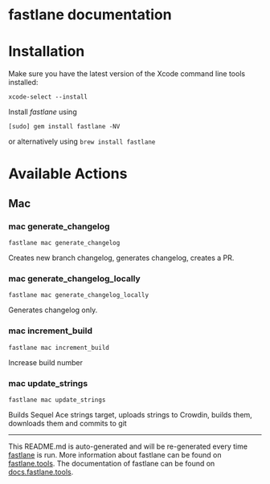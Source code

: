 fastlane documentation
================
# Installation

Make sure you have the latest version of the Xcode command line tools installed:

```
xcode-select --install
```

Install _fastlane_ using
```
[sudo] gem install fastlane -NV
```
or alternatively using `brew install fastlane`

# Available Actions
## Mac
### mac generate_changelog
```
fastlane mac generate_changelog
```
Creates new branch changelog, generates changelog, creates a PR.
### mac generate_changelog_locally
```
fastlane mac generate_changelog_locally
```
Generates changelog only.
### mac increment_build
```
fastlane mac increment_build
```
Increase build number
### mac update_strings
```
fastlane mac update_strings
```
Builds Sequel Ace strings target, uploads strings to Crowdin, builds them, downloads them and commits to git

----

This README.md is auto-generated and will be re-generated every time [fastlane](https://fastlane.tools) is run.
More information about fastlane can be found on [fastlane.tools](https://fastlane.tools).
The documentation of fastlane can be found on [docs.fastlane.tools](https://docs.fastlane.tools).
